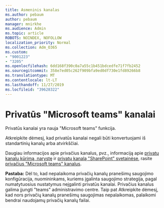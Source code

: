 ```yaml
---
title: Asmeninis kanalas
ms.author: pebaum
author: pebaum
manager: mnirkhe
ms.audience: Admin
ms.topic: article
ROBOTS: NOINDEX, NOFOLLOW
localization_priority: Normal
ms.collection: Adm_O365
ms.custom:
- "9001223"
- "3205"
ms.openlocfilehash: 6dd168f390c0a7a55c1b451bdcedfe71f7fb2452
ms.sourcegitcommit: 358e7ed05c262f909bfa9ed0df730e1fd89266b8
ms.translationtype: MT
ms.contentlocale: lt-LT
ms.lasthandoff: 11/27/2019
ms.locfileid: "39628322"
---
```

# <a name="private-channels-in-microsoft-teams"></a>Privatūs "Microsoft teams" kanalai

Privatūs kanalai yra nauja "Microsoft teams" funkcija. 

Atkreipkite dėmesį, kad privatūs kanalai negali būti konvertuojami iš standartinių kanalų arba atvirkščiai.

Daugiau informacijos apie privačius kanalus, pvz., informaciją apie [privatų kanalų kūrimą, narystę](https://docs.microsoft.com/MicrosoftTeams/private-channels#private-channel-creation-and-membership) ir [privatų kanalą "SharePoint" svetainėse](https://docs.microsoft.com/MicrosoftTeams/private-channels#private-channel-sharepoint-sites), rasite [privačius "Microsoft teams" kanalus](https://docs.microsoft.com/MicrosoftTeams/private-channels). 

**Pastaba:** Dėl to, kad nepalaikoma privačių kanalų pranešimų saugojimo konfigūracija, nuomininkams, kuriems įgalinta saugojimo strategija, pagal numatytuosius nustatymus neįgalinti privatūs kanalai. Privačius kanalus galima įjungti "teams" administravimo centre. Taip pat Atkreipkite dėmesį, kad nors privačių kanalų pranešimų saugojimas nepalaikomas, palaikomi bendrai naudojamų privačių kanalų failai.